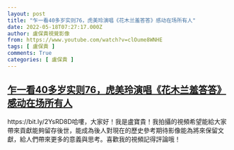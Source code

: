 ```yaml
---
layout: post
title: "乍一看40多岁实则76，虎美玲演唱《花木兰羞答答》感动在场所有人"
date: 2022-05-18T07:27:17.000Z
author: 盧保貴視覺影像
from: https://www.youtube.com/watch?v=clOume8WNHE
tags: [ 盧保貴 ]
comments: True
categories: [ 盧保貴 ]
---
```

<!--1652858837000-->
[乍一看40多岁实则76，虎美玲演唱《花木兰羞答答》感动在场所有人](https://www.youtube.com/watch?v=clOume8WNHE)
------

<div>
https://bit.ly/2YsRD8D哈嘍，大家好！我是盧寶貴！我拍攝的視頻希望能給大家帶來貢獻能夠留存後世，能成為後人對現在的歷史參考期待影像能為將來保留文獻，給人們帶來更多的意義與思考。喜歡我的視頻記得評論哦！
</div>

